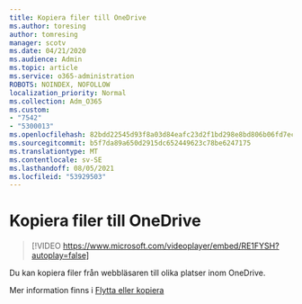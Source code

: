 ```yaml
---
title: Kopiera filer till OneDrive
ms.author: toresing
author: tomresing
manager: scotv
ms.date: 04/21/2020
ms.audience: Admin
ms.topic: article
ms.service: o365-administration
ROBOTS: NOINDEX, NOFOLLOW
localization_priority: Normal
ms.collection: Adm_O365
ms.custom:
- "7542"
- "5300013"
ms.openlocfilehash: 82bdd22545d93f8a03d84eafc23d2f1bd298e8bd806b06fd7ec9450943bcfb8d
ms.sourcegitcommit: b5f7da89a650d2915dc652449623c78be6247175
ms.translationtype: MT
ms.contentlocale: sv-SE
ms.lasthandoff: 08/05/2021
ms.locfileid: "53929503"
---
```

# <a name="copy-files-to-onedrive"></a>Kopiera filer till OneDrive

> [!VIDEO https://www.microsoft.com/videoplayer/embed/RE1FYSH?autoplay=false]

Du kan kopiera filer från webbläsaren till olika platser inom OneDrive.

Mer information finns i [Flytta eller kopiera](https://support.microsoft.com/office/00e2f483-4df3-46be-a861-1f5f0c1a87bc)
